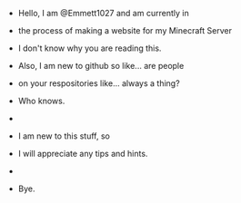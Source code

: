 - Hello, I am @Emmett1027 and am currently in
- the process of making a website for my Minecraft Server

-   I don't know why you are reading this.
-   Also, I am new to github so like... are people
-   on your respositories like... always a thing?
-   Who knows.
-
- I am new to this stuff, so
- I will appreciate any tips and hints.
-
- Bye.
<!---
Emmett1027/Emmett1027 is a ✨ special ✨ repository because its `README.md` (this file) appears on your GitHub profile.
You can click the Preview link to take a look at your changes.
--->

